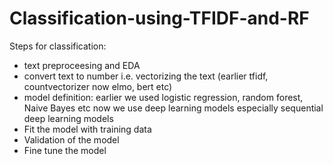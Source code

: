 # Classification-using-TFIDF-and-RF
Steps for classification: 
- text preproceesing and EDA
- convert text to number i.e. vectorizing the text (earlier tfidf, countvectorizer now elmo, bert etc)
- model definition: earlier we used logistic regression, random forest, Naive Bayes etc now we use deep learning models especially sequential deep learning models
- Fit the model with training data
- Validation of the model
- Fine tune the model 
